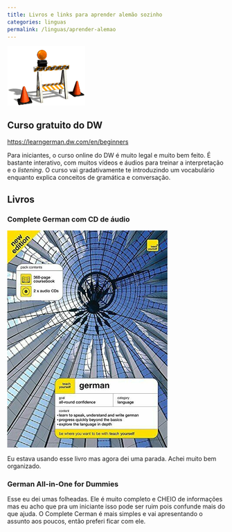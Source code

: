 ```yaml
---
title: Livros e links para aprender alemão sozinho
categories: linguas
permalink: /linguas/aprender-alemao
---
```


![Pagina em construção](/assets/const2.gif)

## Curso gratuito do DW

<https://learngerman.dw.com/en/beginners>

Para iniciantes, o curso online do DW é muito legal e muito bem feito. É bastante interativo, com  muitos vídeos e áudios para treinar a interpretação e o *listening*. O curso vai gradativamente te introduzindo um vocabulário enquanto explica conceitos de gramática e conversação.

## Livros

### Complete German com CD de áudio

![Complete German](/assets/linguas/teach-german.jpeg)

Eu estava usando esse livro mas agora dei uma parada. Achei muito bem organizado.

### German All-in-One for Dummies

Esse eu dei umas folheadas. Ele é muito completo e CHEIO de informações mas eu acho que pra um iniciante isso pode ser ruim pois confunde mais do que ajuda. O Complete Cerman é mais simples e vai apresentando o assunto aos poucos, então preferi ficar com ele.